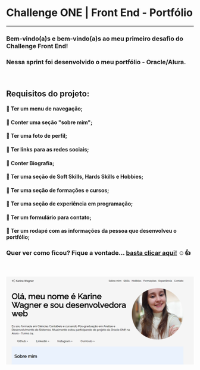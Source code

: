 # Challenge ONE | Front End - Portfólio

---

### Bem-vindo(a)s e bem-vindo(a)s ao meu primeiro desafio do Challenge Front End!

### Nessa sprint foi desenvolvido o meu portfólio - Oracle/Alura.

</br>

## Requisitos do projeto:

#### 🔹 Ter um menu de navegação;

#### 🔹 Conter uma seção "sobre mim";

#### 🔹 Ter uma foto de perfil;

#### 🔹 Ter links para as redes sociais;

#### 🔹 Conter Biografia;

#### 🔹 Ter uma seção de Soft Skills, Hards Skills e Hobbies;

#### 🔹 Ter uma seção de formações e cursos;

#### 🔹 Ter uma seção de experiência em programação;

#### 🔹 Ter um formulário para contato;

#### 🔹 Ter um rodapé com as informações da pessoa que desenvolveu o portfólio;

### Quer ver como ficou? Fique a vontade... [basta clicar aqui!](https://karinewagner.github.io/Projeto-protifolio-alura/) ☺️👍

</br>

![preview](./.github/preview.PNG)

</br>
